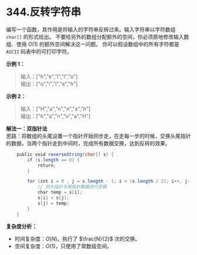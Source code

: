 # 344.反转字符串

编写一个函数，其作用是将输入的字符串反转过来。输入字符串以字符数组 `char[]` 的形式给出。
不要给另外的数组分配额外的空间，你必须原地修改输入数组、使用 $O(1)$ 的额外空间解决这一问题。
你可以假设数组中的所有字符都是 `ASCII` 码表中的可打印字符。

**示例 1：**  
>输入：["h","e","l","l","o"]  
>输出：["o","l","l","e","h"]

**示例 2：**  
>输入：["H","a","n","n","a","h"]  
>输出：["h","a","n","n","a","H"]

**解法一：双指针法**  
思路：将数组的头尾设置一个指针开始同步走，在走每一步的时候，交换头尾指针的数据，当两个指针走到中间时，完成所有数据交换，达到反转的效果。

```Java
    public void reverseString(char[] s) {
        if (s.length == 0) {
            return;
        }

        for (int i = 0 , j = s.length - 1; i < (s.length / 2); i++, j--) {
            // 将头指针与尾指针数据进行交换
            char temp = s[i];
            s[i] = s[j];
            s[j] = temp;
        }
    }
```

**复杂度分析：**

* 时间复杂度：$O(N)$。执行了 $\frac{N}{2}$ 次的交换。  
* 空间复杂度：$O(1)$，只使用了常数级空间。
